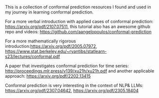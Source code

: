 This is a collection of conformal prediction resources I found and used in my journey in learning conformal prediction.

For a more verbal introduction with applied cases of conformal prediction: https://arxiv.org/pdf/2107.07511, this tutorial also has an awesome github repo and videos: https://github.com/aangelopoulos/conformal-prediction

For a more mathematically rigorous introduction:https://arxiv.org/pdf/2005.07972, https://www.stat.berkeley.edu/~ryantibs/statlearn-s23/lectures/conformal.pdf

A paper that investigates conformal prediction for time series: http://proceedings.mlr.press/v139/xu21h/xu21h.pdf and another applicable approach: https://arxiv.org/pdf/2202.13415

Conformal prediction is very interesting in the context of NLP& LLMs: https://arxiv.org/pdf/2307.04642, https://arxiv.org/pdf/2305.18404
